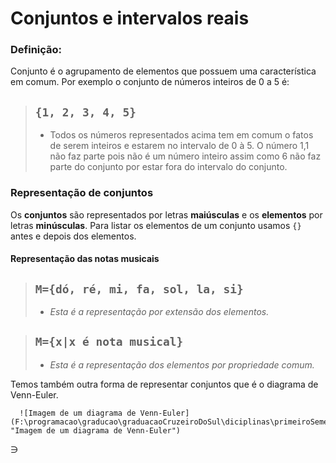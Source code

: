 # Conjuntos e intervalos reais

### Definição:

Conjunto é o agrupamento de elementos que possuem uma característica em comum. Por exemplo o conjunto de números inteiros de 0 a 5 é:

> `{1, 2, 3, 4, 5}`
> - 
> - Todos os números representados acima tem em comum o fatos de serem inteiros e estarem no intervalo de 0 à 5. O número 1,1 não faz parte pois não é um número inteiro assim como 6 não faz parte do conjunto por estar fora do intervalo do conjunto.

### Representação de conjuntos

Os **conjuntos** são representados por letras **maiúsculas** e os **elementos** por letras **minúsculas**. Para listar os elementos de um conjunto usamos `{}` antes e depois dos elementos.

#### Representação das notas musicais

> `M={dó, ré, mi, fa, sol, la, si}`
> - 
> - *Esta é a representação por extensão dos elementos.*

> `M={x|x é nota musical}`
> - 
> - *Esta é a representação dos elementos por propriedade comum.*

Temos também outra forma de representar conjuntos que é o diagrama de Venn-Euler.

      ![Imagem de um diagrama de Venn-Euler](F:\programacao\graducao\graduacaoCruzeiroDoSul\diciplinas\primeiroSemestre\matematicaAplicada\unidade1\materialDidatico.jpg "Imagem de um diagrama de Venn-Euler")
&ni;